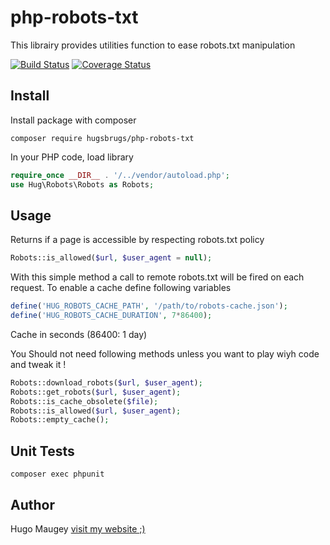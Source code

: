# php-robots-txt

This librairy provides utilities function to ease robots.txt manipulation

[![Build Status](https://travis-ci.org/hugsbrugs/php-robots-txt.svg?branch=master)](https://travis-ci.org/hugsbrugs/php-robots-txt)
[![Coverage Status](https://coveralls.io/repos/github/hugsbrugs/php-robots-txt/badge.svg?branch=master)](https://coveralls.io/github/hugsbrugs/php-robots-txt?branch=master)

## Install

Install package with composer
```
composer require hugsbrugs/php-robots-txt
```

In your PHP code, load library
```php
require_once __DIR__ . '/../vendor/autoload.php';
use Hug\Robots\Robots as Robots;
```

## Usage

Returns if a page is accessible by respecting robots.txt policy
```php
Robots::is_allowed($url, $user_agent = null);
```
With this simple method a call to remote robots.txt will be fired on each request. To enable a cache define following variables
```php
define('HUG_ROBOTS_CACHE_PATH', '/path/to/robots-cache.json');
define('HUG_ROBOTS_CACHE_DURATION', 7*86400);
```
Cache in seconds (86400: 1 day)

You Should not need following methods unless you want to play wiyh code and tweak it !
```php
Robots::download_robots($url, $user_agent);
Robots::get_robots($url, $user_agent);
Robots::is_cache_obsolete($file);
Robots::is_allowed($url, $user_agent);
Robots::empty_cache();
```

## Unit Tests

```
composer exec phpunit
```

## Author

Hugo Maugey [visit my website ;)](https://hugo.maugey.fr)
